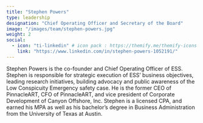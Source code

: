 ```yaml
---
title: "Stephen Powers"
type: leadership
designation: "Chief Operating Officer and Secretary of the Board"
image: "/images/team/stephen-powers.jpg"
weight: 2
social:
  - icon: "ti-linkedin" # icon pack : https://themify.me/themify-icons
    link: "https://www.linkedin.com/in/stephen-powers-1052191/"
---
```


Stephen Powers is the co-founder and Chief Operating Officer of ESS. Stephen is responsible for 
strategic execution of ESS’ business objectives, leading research initiatives, building advocacy 
and public awareness of the Low Conspicuity Emergency safety case. He is the former CEO of PinnacleART, 
CFO of PinnacleART, and vice president of Corporate Development of Canyon Offshore, Inc. Stephen is a 
licensed CPA, and earned his MPA as well as his bachelor’s degree in Business Administration from the 
University of Texas at Austin.
